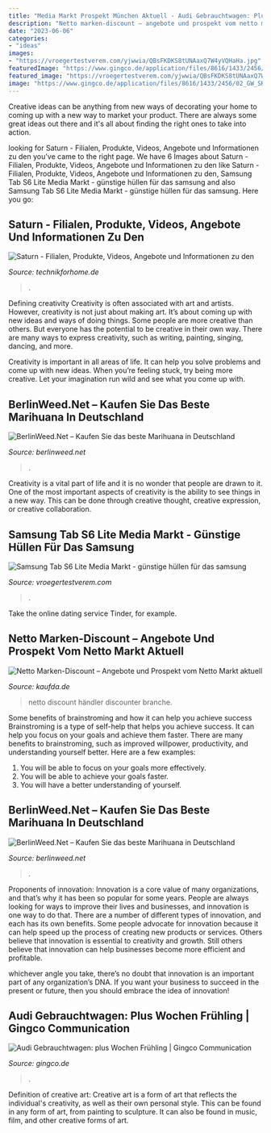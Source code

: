 ```yaml
---
title: "Media Markt Prospekt München Aktuell - Audi Gebrauchtwagen: Plus Wochen Frühling"
description: "Netto marken-discount – angebote und prospekt vom netto markt aktuell"
date: "2023-06-06"
categories:
- "ideas"
images:
- "https://vroegertestverem.com/yjwwia/QBsFKDKS8tUNAaxQ7W4yVQHaHa.jpg"
featuredImage: "https://www.gingco.de/application/files/8616/1433/2456/02_GW_SKR_Isotope_Sphaere_800x450.jpg"
featured_image: "https://vroegertestverem.com/yjwwia/QBsFKDKS8tUNAaxQ7W4yVQHaHa.jpg"
image: "https://www.gingco.de/application/files/8616/1433/2456/02_GW_SKR_Isotope_Sphaere_800x450.jpg"
---
```



Creative ideas can be anything from new ways of decorating your home to coming up with a new way to market your product. There are always some great ideas out there and it's all about finding the right ones to take into action.

	

		
looking for Saturn - Filialen, Produkte, Videos, Angebote und Informationen zu den you've came to the right page. We have 6 Images about Saturn - Filialen, Produkte, Videos, Angebote und Informationen zu den like Saturn - Filialen, Produkte, Videos, Angebote und Informationen zu den, Samsung Tab S6 Lite Media Markt - günstige hüllen für das samsung and also Samsung Tab S6 Lite Media Markt - günstige hüllen für das samsung. Here you go:
		
    
## Saturn - Filialen, Produkte, Videos, Angebote Und Informationen Zu Den

<img loading=lazy src="http://www.technikforhome.de/wp-content/uploads/saturn-fernseher-tv.jpg" onerror="this.onerror=null;this.src='https://tse1.mm.bing.net/th?id=OIP.AXLgwNvq-LgpwqPWFCgdfwHaE8&amp;pid=15.1';" alt="Saturn - Filialen, Produkte, Videos, Angebote und Informationen zu den">

_Source: technikforhome.de_

>. 

	

Defining creativity
Creativity is often associated with art and artists. However, creativity is not just about making art. It’s about coming up with new ideas and ways of doing things.
Some people are more creative than others. But everyone has the potential to be creative in their own way. There are many ways to express creativity, such as writing, painting, singing, dancing, and more.

Creativity is important in all areas of life. It can help you solve problems and come up with new ideas. When you’re feeling stuck, try being more creative. Let your imagination run wild and see what you come up with.

    
## BerlinWeed.Net – Kaufen Sie Das Beste Marihuana In Deutschland

<img loading=lazy src="http://comprarmarihuanamadrid.es/wp-content/uploads/2021/01/Diseno-sin-titulo-96.jpg" onerror="this.onerror=null;this.src='https://tse3.mm.bing.net/th?id=OIP.kDlS9KH9Y9EbNP9A4TwfIgAAAA&amp;pid=15.1';" alt="BerlinWeed.Net – Kaufen Sie das beste Marihuana in Deutschland">

_Source: berlinweed.net_

>. 

	

Creativity is a vital part of life and it is no wonder that people are drawn to it. One of the most important aspects of creativity is the ability to see things in a new way. This can be done through creative thought, creative expression, or creative collaboration.

    
## Samsung Tab S6 Lite Media Markt - Günstige Hüllen Für Das Samsung

<img loading=lazy src="https://vroegertestverem.com/yjwwia/QBsFKDKS8tUNAaxQ7W4yVQHaHa.jpg" onerror="this.onerror=null;this.src='https://tse2.mm.bing.net/th?id=OIP.oIgpxI0Ed866oQQIGjO7rAAAAA&amp;pid=15.1';" alt="Samsung Tab S6 Lite Media Markt - günstige hüllen für das samsung">

_Source: vroegertestverem.com_

>. 

	

Take the online dating service Tinder, for example.

    
## Netto Marken-Discount – Angebote Und Prospekt Vom Netto Markt Aktuell

<img loading=lazy src="https://static08.kaufda.de/retailerLogos/1045121015/small/logo.v0002.png" onerror="this.onerror=null;this.src='https://tse3.mm.bing.net/th?id=OIP.WvmTVGMNGVIcZtC1w7_nFgAAAA&amp;pid=15.1';" alt="Netto Marken-Discount – Angebote und Prospekt vom Netto Markt aktuell">

_Source: kaufda.de_

>netto discount händler discounter branche. 

	

Some benefits of brainstroming and how it can help you achieve success
Brainstroming is a type of self-help that helps you achieve success. It can help you focus on your goals and achieve them faster. There are many benefits to brainstroming, such as improved willpower, productivity, and understanding yourself better. Here are a few examples: 
1) You will be able to focus on your goals more effectively.
2) You will be able to achieve your goals faster.
3) You will have a better understanding of yourself.

    
## BerlinWeed.Net – Kaufen Sie Das Beste Marihuana In Deutschland

<img loading=lazy src="http://comprarmarihuanamadrid.es/wp-content/uploads/2021/01/Diseno-sin-titulo-87.jpg" onerror="this.onerror=null;this.src='https://tse3.mm.bing.net/th?id=OIP.hCocI8a6H7aGBVEWtJY1OgAAAA&amp;pid=15.1';" alt="BerlinWeed.Net – Kaufen Sie das beste Marihuana in Deutschland">

_Source: berlinweed.net_

>. 

	

Proponents of innovation:
Innovation is a core value of many organizations, and that’s why it has been so popular for some years. People are always looking for ways to improve their lives and businesses, and innovation is one way to do that. There are a number of different types of innovation, and each has its own benefits.
Some people advocate for innovation because it can help speed up the process of creating new products or services. Others believe that innovation is essential to creativity and growth. Still others believe that innovation can help businesses become more efficient and profitable.

 whichever angle you take, there’s no doubt that innovation is an important part of any organization’s DNA. If you want your business to succeed in the present or future, then you should embrace the idea of innovation!

    
## Audi Gebrauchtwagen: Plus Wochen Frühling | Gingco Communication

<img loading=lazy src="https://www.gingco.de/application/files/8616/1433/2456/02_GW_SKR_Isotope_Sphaere_800x450.jpg" onerror="this.onerror=null;this.src='https://tse4.mm.bing.net/th?id=OIP.LLVO4RCEyBPsHYN5m8vSZgHaEK&amp;pid=15.1';" alt="Audi Gebrauchtwagen: plus Wochen Frühling | Gingco Communication">

_Source: gingco.de_

>. 

	

Definition of creative art:
Creative art is a form of art that reflects the individual's creativity, as well as their own personal style. This can be found in any form of art, from painting to sculpture. It can also be found in music, film, and other creative forms of art.


